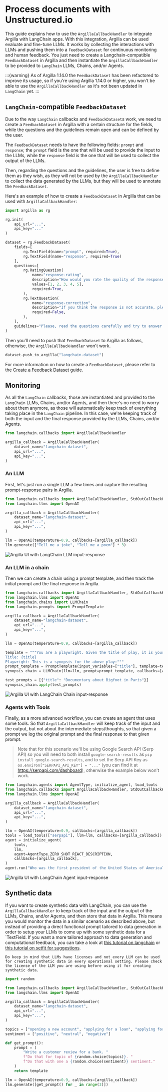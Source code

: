 # Process documents with Unstructured.io

This guide explains how to use the `ArgillaCallbackHandler` to integrate Argilla with LangChain apps. With this integration, Argilla can be used evaluate and fine-tune LLMs. It works by collecting the interactions with LLMs and pushing them into a `FeedbackDataset` for continuous monitoring and human feedback. You just need to create a Langchain-compatible `FeedbackDataset` in Argilla and then instantiate the `ArgillaCallbackHandler` to be provided to `LangChain` LLMs, Chains, and/or Agents.

:::{warning}
As of Argilla 1.14.0 the `FeedbackDataset` has been refactored to improve its usage, so if you're using Argilla 1.14.0 or higher, you won't be able to use the `ArgillaCallbackHandler` as it's not been updated in `LangChain` yet.
:::

## `LangChain`-compatible `FeedbackDataset`

Due to the way `LangChain` callbacks and `FeedbackDataset`s work, we need to create a `FeedbackDataset` in Argilla with a certain structure for the fields, while the questions and the guidelines remain open and can be defined by the user.

The `FeedbackDataset` needs to have the following fields: `prompt` and `response`; the `prompt` field is the one that will be used to provide the input to the LLMs, while the `response` field is the one that will be used to collect the output of the LLMs.

Then, regarding the questions and the guidelines, the user is free to define them as they wish, as they will not be used by the `ArgillaCallbackHandler` to collect the data generated by the LLMs, but they will be used to annotate the `FeedbackDataset`.

Here's an example of how to create a `FeedbackDataset` in Argilla that can be used with `ArgillaCallbackHandler`:

```python
import argilla as rg

rg.init(
    api_url="...",
    api_key="..."
)

dataset = rg.FeedbackDataset(
    fields=[
        rg.TextField(name="prompt", required=True),
        rg.TextField(name="response", required=True)
    ],
    questions=[
        rg.RatingQuestion(
            name="response-rating",
            description="How would you rate the quality of the response?",
            values=[1, 2, 3, 4, 5],
            required=True,
        ),
        rg.TextQuestion(
            name="response-correction",
            description="If you think the response is not accurate, please, correct it.",
            required=False,
        ),
    ],
    guidelines="Please, read the questions carefully and try to answer it as accurately as possible.",
)
```

Then you'll need to push that `FeedbackDataset` to Argilla as follows, otherwise, the `ArgillaCallbackHandler` won't work.

```python
dataset.push_to_argilla("langchain-dataset")
```

For more information on how to create a `FeedbackDataset`, please refer to the [Create a Feedback Dataset](create_dataset.md) guide.

## Monitoring

As all the `LangChain` callbacks, those are instantiated and provided to the `LangChain` LLMs, Chains, and/or Agents, and then there's no need to worry about them anymore, as those will automatically keep track of everything taking place in the `LangChain` pipeline. In this case, we're keeping track of both the input and the final response provided by the LLMs, Chains, and/or Agents.

```python
from langchain.callbacks import ArgillaCallbackHandler

argilla_callback = ArgillaCallbackHandler(
    dataset_name="langchain-dataset",
    api_url="...",
    api_key="...",
)
```

### An LLM

First, let's just run a single LLM a few times and capture the resulting prompt-response pairs in Argilla.

```python
from langchain.callbacks import ArgillaCallbackHandler, StdOutCallbackHandler
from langchain.llms import OpenAI

argilla_callback = ArgillaCallbackHandler(
    dataset_name="langchain-dataset",
    api_url="...",
    api_key="...",
)

llm = OpenAI(temperature=0.9, callbacks=[argilla_callback])
llm.generate(["Tell me a joke", "Tell me a poem"] * 3)
```

![Argilla UI with LangChain LLM input-response](../../../_static/images/llms/langchain-integration/llm.png)

### An LLM in a chain

Then we can create a chain using a prompt template, and then track the initial prompt and the final response in Argilla.

```python
from langchain.callbacks import ArgillaCallbackHandler, StdOutCallbackHandler
from langchain.llms import OpenAI
from langchain.chains import LLMChain
from langchain.prompts import PromptTemplate

argilla_callback = ArgillaCallbackHandler(
    dataset_name="langchain-dataset",
    api_url="...",
    api_key="...",
)

llm = OpenAI(temperature=0.9, callbacks=[argilla_callback])

template = """You are a playwright. Given the title of play, it is your job to write a synopsis for that title.
Title: {title}
Playwright: This is a synopsis for the above play:"""
prompt_template = PromptTemplate(input_variables=["title"], template=template)
synopsis_chain = LLMChain(llm=llm, prompt=prompt_template, callbacks=[argilla_callback])

test_prompts = [{"title": "Documentary about Bigfoot in Paris"}]
synopsis_chain.apply(test_prompts)
```

![Argilla UI with LangChain Chain input-response](../../../_static/images/llms/langchain-integration/chain.png)

### Agents with Tools

Finally, as a more advanced workflow, you can create an agent that uses some tools. So that `ArgillaCallbackHandler` will keep track of the input and the output, but not about the intermediate steps/thoughts, so that given a prompt we log the original prompt and the final response to that given prompt.

> Note that for this scenario we'll be using Google Search API (Serp API) so you will need to both install `google-search-results` as `pip install google-search-results`, and to set the Serp API Key as `os.environ["SERPAPI_API_KEY"] = "..."` (you can find it at https://serpapi.com/dashboard), otherwise the example below won't work.

```python
from langchain.agents import AgentType, initialize_agent, load_tools
from langchain.callbacks import ArgillaCallbackHandler, StdOutCallbackHandler
from langchain.llms import OpenAI

argilla_callback = ArgillaCallbackHandler(
    dataset_name="langchain-dataset",
    api_url="...",
    api_key="...",
)

llm = OpenAI(temperature=0.9, callbacks=[argilla_callback])
tools = load_tools(["serpapi"], llm=llm, callbacks=[argilla_callback])
agent = initialize_agent(
    tools,
    llm,
    agent=AgentType.ZERO_SHOT_REACT_DESCRIPTION,
    callbacks=[argilla_callback],
)
agent.run("Who was the first president of the United States of America?")
```

![Argilla UI with LangChain Agent input-response](../../../_static/images/llms/langchain-integration/agent.png)

## Synthetic data

If you want to create synthetic data with LangChain, you can use the `ArgillaCallbackHandler` to keep track of the input and the output of the LLMs, Chains, and/or Agents, and then store that data in Argilla. This means you would monitor the data in a similar scenario as described above, but instead of providing a direct functional prompt tailored to data generation in order to setup your LLMs to come up with some synthetic data for a `TextField. If you want a more tailored approach to data generation and computational feedback, you can take a look at [this tutorial on langchain](../examples/labelling-feedback-langchain-syntethic.ipynb) or [this tutorial on setfit for suggestions](../examples/labelling-feedback-setfit.ipynb).

```{warning}
Do keep in mind that LLMs have licenses and not every LLM can be used for creating synthetic data in every operational setting. Please check the license of the LLM you are using before using it for creating synthetic data.
```

```python
import random

from langchain.callbacks import ArgillaCallbackHandler, StdOutCallbackHandler
from langchain.llms import OpenAI

argilla_callback = ArgillaCallbackHandler(
    dataset_name="langchain-dataset",
    api_url="...",
    api_key="...",
)

topics = ["opening a new account", "applying for a loan", "applying for a credit card"]
sentiment = ["positive", "neutral", "negative"]

def get_prompt():
    prompt = (
        "Write a customer review for a bank. "
        f"Do that for topic of {random.choice(topics)}. "
        f"Do that with one a {random.choice(sentiment)} sentiment."
    )
    return template

llm = OpenAI(temperature=0.9, callbacks=[argilla_callback])
llm.generate([get_prompt() for _ in range(3)])
```
